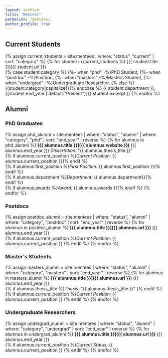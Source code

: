 ```yaml
---
layout: archive
title: "Mentees"
permalink: /mentees/
author_profile: true
---
```


## Current Students

{% assign current_students = site.mentees | where: "status", "current" | sort: "category" %}
{% for student in current_students %}
[{{ student.title }}]({{ student.url }})  
{% case student.category %}
  {%- when "phd" -%}PhD Student,
  {%- when "postdoc" -%}Postdoc, 
  {%- when "masters" -%}Masters Student, 
  {%- when "undergrad" -%}Undergraduate Researcher, 
  {% else %}{{student.category|capitalize}}{% endcase %}
{{ student.department }}, {{student.end_year | default:"Present"}}{{ student.excerpt }}
{% endfor %}

## Alumni

### PhD Graduates
{% assign phd_alumni = site.mentees | where: "status", "alumni" | where: "category", "phd" | sort: "end_year" | reverse %}
{% for alumnus in phd_alumni %}
**[{{ alumnus.title }}]({{ alumnus.website }})** ({{ alumnus.end_year }})
*Dissertation:* "{{ alumnus.thesis_title }}"  
{% if alumnus.current_position %}*Current Position:* {{ alumnus.current_position }}{% endif %}  
{% if alumnus.first_position %}*First Position:* {{ alumnus.first_position }}{% endif %}  
{% if alumnus.department %}*Department:* {{ alumnus.department}}{% endif %}  
{% if alumnus.awards %}*Award:* {{ alumnus.awards }}{% endif %}
{% endfor %}

### Postdocs
{% assign postdoc_alumni = site.mentees | where: "status", "alumni" | where: "category", "postdoc" | sort: "end_year" | reverse %}
{% for alumnus in postdoc_alumni %}
**[{{ alumnus.title }}]({{ alumnus.url }})** ({{ alumnus.end_year }})  
{% if alumnus.current_position %}*Current Position:* {{ alumnus.current_position }}  {% endif %}
{% endfor %}

### Master's Students
{% assign masters_alumni = site.mentees | where: "status", "alumni" | where: "category", "masters" | sort: "end_year" | reverse %}
{% for alumnus in masters_alumni %}
**[{{ alumnus.title }}]({{ alumnus.url }})** ({{ alumnus.end_year }})  
{% if alumnus.thesis_title %}*Thesis:* "{{ alumnus.thesis_title }}"  {% endif %}
{% if alumnus.current_position %}*Current Position:* {{ alumnus.current_position }}  {% endif %}
{% endfor %}

### Undergraduate Researchers
{% assign undergrad_alumni = site.mentees | where: "status", "alumni" | where: "category", "undergrad" | sort: "end_year" | reverse %}
{% for alumnus in undergrad_alumni %}
**[{{ alumnus.title }}]({{ alumnus.url }})** ({{ alumnus.end_year }})  
{% if alumnus.current_position %}*Current Status:* {{ alumnus.current_position }}  {% endif %}
{% endfor %}
